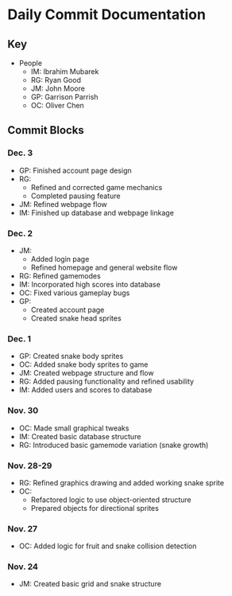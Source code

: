 # Daily Commit Documentation

## Key
* People
  * IM: Ibrahim Mubarek
  * RG: Ryan Good
  * JM: John Moore
  * GP: Garrison Parrish
  * OC: Oliver Chen

## Commit Blocks

### Dec. 3

* GP: Finished account page design
* RG: 
  * Refined and corrected game mechanics
  * Completed pausing feature
* JM: Refined webpage flow
* IM: Finished up database and webpage linkage

### Dec. 2

* JM: 
  * Added login page 
  * Refined homepage and general website flow
* RG: Refined gamemodes
* IM: Incorporated high scores into database
* OC: Fixed various gameplay bugs
* GP:
  * Created account page
  * Created snake head sprites

### Dec. 1

* GP: Created snake body sprites
* OC: Added snake body sprites to game
* JM: Created webpage structure and flow
* RG: Added pausing functionality and refined usability
* IM: Added users and scores to database

### Nov. 30

* OC: Made small graphical tweaks
* IM: Created basic database structure
* RG: Introduced basic gamemode variation (snake growth)

### Nov. 28-29

* RG: Refined graphics drawing and added working snake sprite
* OC: 
  * Refactored logic to use object-oriented structure
  * Prepared objects for directional sprites

### Nov. 27

* OC: Added logic for fruit and snake collision detection

### Nov. 24

* JM: Created basic grid and snake structure
